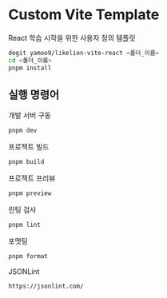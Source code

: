 # Custom Vite Template

React 학습 시작을 위한 사용자 정의 템플릿

```sh
degit yamoo9/likelion-vite-react <폴더_이름>
cd <폴더_이름>
pnpm install
```

## 실행 명령어

개발 서버 구동

```sh
pnpm dev
```

프로젝트 빌드

```sh
pnpm build
```

프로젝트 프리뷰

```sh
pnpm preview
```

린팅 검사

```sh
pnpm lint
```

포멧팅

```sh
pnpm format
```

JSONLint

```sh
https://jsonlint.com/
```
